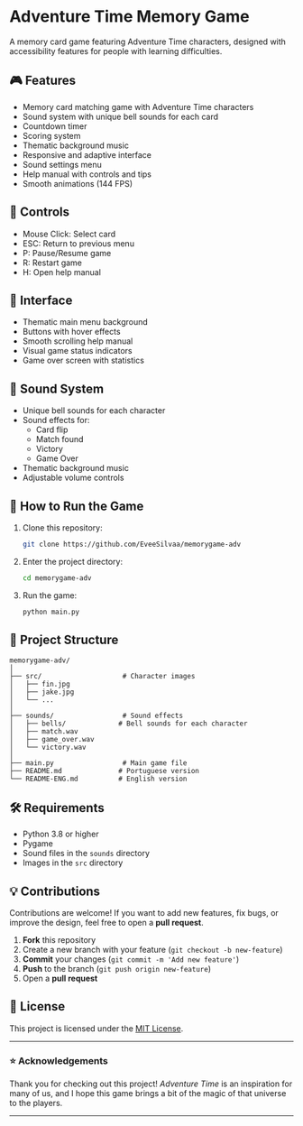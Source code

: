 # Adventure Time Memory Game

A memory card game featuring Adventure Time characters, designed with accessibility features for people with learning difficulties.

## 🎮 Features

- Memory card matching game with Adventure Time characters
- Sound system with unique bell sounds for each card
- Countdown timer
- Scoring system
- Thematic background music
- Responsive and adaptive interface
- Sound settings menu
- Help manual with controls and tips
- Smooth animations (144 FPS)

## 🎯 Controls

- Mouse Click: Select card
- ESC: Return to previous menu
- P: Pause/Resume game
- R: Restart game
- H: Open help manual

## 🎨 Interface

- Thematic main menu background
- Buttons with hover effects
- Smooth scrolling help manual
- Visual game status indicators
- Game over screen with statistics

## 🎵 Sound System

- Unique bell sounds for each character
- Sound effects for:
  - Card flip
  - Match found
  - Victory
  - Game Over
- Thematic background music
- Adjustable volume controls

## 🚀 How to Run the Game

1. Clone this repository:
   ```bash
   git clone https://github.com/EveeSilvaa/memorygame-adv
   ```

2. Enter the project directory:
   ```bash
   cd memorygame-adv
   ```

3. Run the game:
   ```bash
   python main.py
   ```

## 📂 Project Structure

```
memorygame-adv/
│
├── src/                    # Character images
│   ├── fin.jpg
│   ├── jake.jpg
│   └── ...
│
├── sounds/                 # Sound effects
│   ├── bells/             # Bell sounds for each character
│   ├── match.wav
│   ├── game_over.wav
│   └── victory.wav
│
├── main.py                 # Main game file
├── README.md              # Portuguese version
└── README-ENG.md          # English version
```

## 🛠️ Requirements

- Python 3.8 or higher
- Pygame
- Sound files in the `sounds` directory
- Images in the `src` directory

## 💡 Contributions

Contributions are welcome! If you want to add new features, fix bugs, or improve the design, feel free to open a **pull request**.

1. **Fork** this repository
2. Create a new branch with your feature (`git checkout -b new-feature`)
3. **Commit** your changes (`git commit -m 'Add new feature'`)
4. **Push** to the branch (`git push origin new-feature`)
5. Open a **pull request**

## 📝 License

This project is licensed under the [MIT License](LICENSE).

---

### ⭐ Acknowledgements

Thank you for checking out this project! _Adventure Time_ is an inspiration for many of us, and I hope this game brings a bit of the magic of that universe to the players.

---
